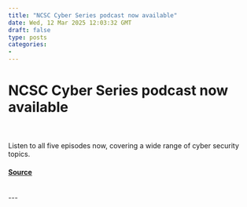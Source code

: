 ```yaml
---
title: "NCSC Cyber Series podcast now available"
date: Wed, 12 Mar 2025 12:03:32 GMT
draft: false
type: posts
categories: 
- 
---
```

# NCSC Cyber Series podcast now available

<br/>

<br/>
Listen to all five episodes now, covering a wide range of cyber security topics.

#### [Source](https://www.ncsc.gov.uk/blog-post/cyber-series-podcast)

<br/>
---
